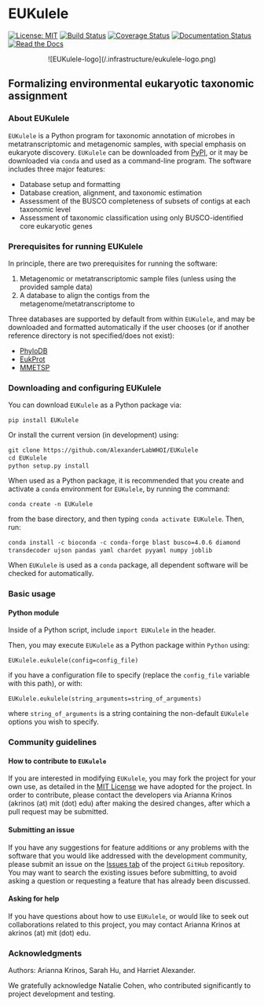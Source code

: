 # EUKulele

[![License: MIT](https://img.shields.io/badge/License-MIT-yellow.svg)](https://opensource.org/licenses/MIT)
[![Build Status](https://travis-ci.com/AlexanderLabWHOI/EUKulele.svg?branch=master)](https://travis-ci.com/AlexanderLabWHOI/EUKulele)
[![Coverage Status](https://coveralls.io/repos/github/AlexanderLabWHOI/EUKulele/badge.svg?branch=master)](https://coveralls.io/github/AlexanderLabWHOI/EUKulele?branch=master)
[![Documentation Status](https://readthedocs.org/projects/eukulele/badge/?version=latest)](https://eukulele.readthedocs.io/en/latest/?badge=latest)
[![Read the Docs](https://img.shields.io/badge/read-the%20docs-green)](https://eukulele.readthedocs.io/en/latest/)

<p align="center">
![EUKulele-logo](/.infrastructure/eukulele-logo.png)
</p>

## Formalizing environmental eukaryotic taxonomic assignment

### About EUKulele
`EUKulele` is a Python program for taxonomic annotation of microbes in metatranscriptomic and metagenomic samples, with special emphasis on eukaryote discovery. `EUKulele` can be downloaded from [PyPI](https://pypi.org/), or it may be downloaded via `conda` and used as a command-line program. The software includes three major features:
- Database setup and formatting
- Database creation, alignment, and taxonomic estimation
- Assessment of the BUSCO completeness of subsets of contigs at each taxonomic level
- Assessment of taxonomic classification using only BUSCO-identified core eukaryotic genes

### Prerequisites for running EUKulele
In principle, there are two prerequisites for running the software:
1. Metagenomic or metatranscriptomic sample files (unless using the provided sample data)
2. A database to align the contigs from the metagenome/metatranscriptome to

Three databases are supported by default from within `EUKulele`, and may be downloaded and formatted automatically if the user chooses (or if another reference directory is not specified/does not exist):
- [PhyloDB](https://drive.google.com/drive/u/0/folders/0B-BsLZUMHrDQfldGeDRIUHNZMEREY0g3ekpEZFhrTDlQSjQtbm5heC1QX2V6TUxBeFlOejQ)
- [EukProt](https://figshare.com/articles/EukProt_a_database_of_genome-scale_predicted_proteins_across_the_diversity_of_eukaryotic_life/12417881/2)
- [MMETSP](https://zenodo.org/record/1212585#.Xw3PoJNKhTZ)

### Downloading and configuring EUKulele

You can download `EUKulele` as a Python package via:

```
pip install EUKulele
```

Or install the current version (in development) using:

```
git clone https://github.com/AlexanderLabWHOI/EUKulele
cd EUKulele
python setup.py install
```

When used as a Python package, it is recommended that you create and activate a `conda` environment for `EUKulele`, by running the command:

```
conda create -n EUKulele
```

from the base directory, and then typing `conda activate EUKulele`. Then, run: 

```
conda install -c bioconda -c conda-forge blast busco=4.0.6 diamond transdecoder ujson pandas yaml chardet pyyaml numpy joblib
```

When `EUKulele` is used as a `conda` package, all dependent software will be checked for automatically.

### Basic usage

#### Python module

Inside of a Python script, include `import EUKulele` in the header.

Then, you may execute `EUKulele` as a Python package within `Python` using: 

```
EUKulele.eukulele(config=config_file)
```

if you have a configuration file to specify (replace the `config_file` variable with this path), or with:

```
EUKulele.eukulele(string_arguments=string_of_arguments)
```

where `string_of_arguments` is a string containing the non-default `EUKulele` options you wish to specify.


### Community guidelines 

#### How to contribute to `EUKulele`
If you are interested in modifying `EUKulele`, you may fork the project for your own use, as detailed in the [MIT License](https://github.com/AlexanderLabWHOI/EUKulele/blob/master/LICENSE) we have adopted for the project. In order to contribute, please contact the developers via Arianna Krinos (akrinos (at) mit (dot) edu) after making the desired changes, after which a pull request may be submitted. 

#### Submitting an issue
If you have any suggestions for feature additions or any problems with the software that you would like addressed with the development community, please submit an issue on the [Issues tab](https://github.com/AlexanderLabWHOI/EUKulele/issues) of the project `GitHub` repository. You may want to search the existing issues before submitting, to avoid asking a question or requesting a feature that has already been discussed.

#### Asking for help
If you have questions about how to use `EUKulele`, or would like to seek out collaborations related to this project, you may contact Arianna Krinos at akrinos (at) mit (dot) edu. 

### Acknowledgments

Authors: Arianna Krinos, Sarah Hu, and Harriet Alexander.

We gratefully acknowledge Natalie Cohen, who contributed significantly to project development and testing. 
